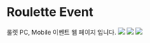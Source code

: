 # Roulette Event
룰렛 PC, Mobile 이벤트 웹 페이지 입니다.
<img src="https://img.shields.io/badge/HTML5-e34f26?style=flat&logo=html5&logoColor=E34F26"/>
<img src="https://img.shields.io/badge/CSS3-green?style=flat&logo=css3&logoColor=1572B6"/>
<img src="https://img.shields.io/badge/jQuery-0769AD?style=flat&logo=jquery&logoColor=0769AD"/>
